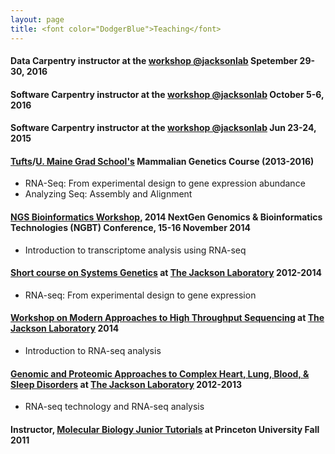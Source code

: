 ```yaml
---
layout: page
title: <font color="DodgerBlue">Teaching</font>
---
```

#### Data Carpentry instructor at the [workshop @jacksonlab](https://smcclatchy.github.io/2016-09-29-jackson/) Spetember 29-30, 2016 

#### Software Carpentry instructor at the [workshop @jacksonlab](http://smcclatchy.github.io/2015-06-23-jackson/) October 5-6, 2016 

#### Software Carpentry instructor at the [workshop @jacksonlab](http://smcclatchy.github.io/2015-06-23-jackson/) Jun 23-24, 2015 

#### [Tufts](http://sackler.tufts.edu/Academics/Degree-Programs/PhD-Programs/Mammalian-Genetics-at-JAX)/[U. Maine Grad School's](http://gsbse.umaine.edu/) Mammalian Genetics Course (2013-2016)
* RNA-Seq: From experimental design to gene expression abundance
* Analyzing Seq: Assembly and Alignment 

#### [NGS Bioinformatics Workshop](http://scigenomconferences.com/2014/NGS-bioinformatics.php), 2014 NextGen Genomics & Bioinformatics Technologies (NGBT) Conference, 15-16 November 2014
* Introduction to transcriptome analysis using RNA-seq

#### [Short course on Systems Genetics](http://courses.jax.org/2014/systems-genetics.html) at [The Jackson Laboratory](http://www.jax.org/) 2012-2014
* RNA-seq: From experimental design to gene expression

#### [Workshop on Modern Approaches to High Throughput Sequencing](http://courses.jax.org/2014/Sequencing.html) at [The Jackson Laboratory](http://www.jax.org/) 2014
* Introduction to RNA-seq analysis

#### [Genomic and Proteomic Approaches to Complex Heart, Lung, Blood, & Sleep Disorders](http://courses.jax.org/2014/hlb.html) at [The Jackson Laboratory](http://www.jax.org/) 2012-2013
* RNA-seq technology and RNA-seq analysis

#### Instructor, [Molecular Biology Junior Tutorials](http://molbio.princeton.edu/undergraduate/research/junior-independent-work) at Princeton University Fall 2011


